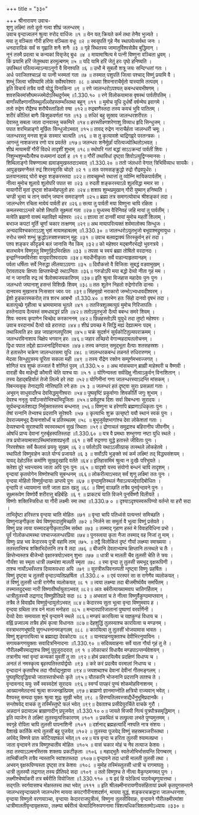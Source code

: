 +++
title = "३३०"

+++
श्रीनारायण उवाच-  
शृणु लक्ष्मि! ततो दूतो गत्वा शीघ्रं जलन्धरम् ।  
उवाच वृन्दाज्वलनं श्रुत्वा रुरोद वार्धिजः ॥१ ॥
येन यत् क्रियते कर्म तथा तेनैव भुज्यते ।  
मया तु वञ्चिता गौरी हरिणा वञ्चिता वधूः ॥२ ॥
स्वसृपतिं गृहे नैव स्थापयेत्सर्वथा जनः ।  
धनदारादिकं सर्वं स गृह्णाति शनैः शनैः ॥३ ॥
गृहे स्थितस्य जामातुर्विश्वसेन्नैव बुद्धिमान् ।  
नूनं तस्मै प्रदत्वा च कन्यकां विसृजेद् बुधः ॥४ ॥
मायामाश्रित्य मे पत्नी विष्णुना वञ्चिता ध्रुवम् ।  
किं प्रयामि हरिं जेतुमथवा हरमुल्बणम् ॥५ ॥
यदि यामि हरिं जेतुं हरः पृष्ठे हनिष्यति ।  
उपस्थितं परित्यज्याऽन्याऽनुगो वै विनश्यति ॥६ ॥
उभौ मे सुबलौ शत्रू जयः सन्दिग्धतां गतः ।  
अर्धः पराजितश्चाऽहं या पत्नी भस्मतां गता ॥७ ॥
तस्मात् पशुपतिं जित्वा पश्चाद् विष्णुं प्रयामि वै ।  
शम्भुं जित्वा भविष्यामि लोके सर्वेश्वरेश्वरः ॥८ ॥
अथवा शिवनाराचैर्मृतो यास्यामि तत्पदम् ।  
इति विचार्य तत्रैव ययौ योद्धुं पिनाकिना ॥९ ॥
रणे जालन्धरोऽपश्यत् कबन्धचयभीषणम् ।  
शवरुचिरमांसौघमज्जमेदोऽस्थिदुर्गमम् ॥1.330.१० ॥
रणे विलोकयामास वृषस्थं पार्वतीपतिम् ।  
बाणाँस्तीक्ष्णानतिस्थूलाँल्लोहस्तम्भाँस्तथा बहून् ॥११ ॥
मुमोच युधि दुर्धर्षो वर्षन्मेघ इवागमे ।  
ततो रुद्रेण रौद्रैश्च शरौघैस्ताडितो रुषा ॥१२॥
रुद्रबाणैस्तदा तस्य कवचं भुवि पातितम् ।  
शरीरं कीलितं बाणैः किंशुकवर्णतां गतः ॥१३ ॥
रुधिरं बहु सुस्राव जालन्धरशरीरतः ।  
देवास्तु सबला जाता दानवास्तु चकम्पिरे ॥१४॥
हरस्तीक्ष्णशरेणाशु विव्याध हृदि सिन्धुजम् ।  
पपात शरभिन्नाङ्गो मूर्छितः सिन्धुजोऽभवत् ॥१५॥
तावद् रुद्रेण नाराचैर्हता जालन्धरी चमूः ।  
जलन्धरस्तु मनसा शुक्रं सस्मार चात्यति ॥१६ ॥
स तु कृत्यावशे चाद्रिगह्वरे परतन्त्रकः ।  
आगन्तुं नाशकत्तत्र रणो यत्र प्रवर्तते ॥१७॥
जलन्धरः शनैर्मूर्छां परित्यज्योत्थितोऽभवत् ।  
शीघ्रं मायामयीं गौरीं विदधे तादृशीं शुभाम् ॥१८॥
रथोपरि गतां बद्धां साऽऽक्रन्दां पार्वतीं शिवः ।  
निशुम्भशुम्भदैत्यैश्च वध्यमानां ददर्श ह ॥१ ९॥
गौरीं तथाविधां दृष्ट्वा शिवोऽत्युद्विग्नमानसः ।  
शिथिलाङ्गो विषण्णात्मा ह्यवाङ्मुखस्तदाऽभवत् ॥1.330.२० ॥
ततो जंलधरो वेगात् त्रिभिर्विव्याध सायकैः ।  
आपुङ्खमग्नैस्तं रुद्रं शिरस्युरसि चोदरे ॥२ १ ॥
ततः परमसङ्क्रुद्धो रुद्रो रौद्रवपुर्धरः ।  
प्रलयानलवद् घोरो बभूव शङ्करस्तदा ॥२२॥
तावच्छुम्भो रथात्तां तु व्योम्नि मायिकपार्वतीम् ।  
नीत्वा मुमोच शूलाग्रे शूलोपरि पपात सा ॥२३ ॥
रुदती शङ्करस्याऽग्रे शूलविद्धा ममार सा ।  
मायागौरीं मृतां दृष्ट्वा शोकमोहप्लुतो हरः ॥२४॥
शशाप शुम्भप्रमुखान् गौरी युष्मान् हनिष्यति ।  
चण्डी भूत्वा च तान् सर्वान् जघान समराङ्गणे ॥२५॥
ब्रह्मा तत्र समागत्योवाच श्रीशङ्करं तदा ।  
जालन्धरेण रचिता मायेयं पार्वती हर ॥२६॥
सत्या तु पार्वती मया विष्णुना चापि रक्षिता ।  
कमलस्याऽऽन्तरे कोशे तिष्ठति सूक्ष्मतां गता ॥२७॥
युध्यस्य वैरिनिवहं जहि मायां तु पार्वतीम् ।  
मत्वेति ब्रह्मणो वाक्यं महाविज्ञो महेश्वरः ॥२८॥
ज्ञात्वा तां दानवीं मायां मुमोच महतीं शिलाम् ।  
बभञ्ज कपटां मूर्तिं चूर्णां चकार तत्क्षणम् ॥२९॥
अथ मायापरित्यक्तं शर्वमालोक्य सिन्धुजः ।  
अन्यदाविश्चकाराऽऽशु भृशं मायामहाबलम् ॥1.330.३० ॥
जालन्धरोऽयुतभुजो बभूवाश्मद्रुमायुधः ।  
रुरोध समरे शम्भुं क्रुद्धोऽस्त्रशस्त्रवान् मुहुः ॥३१ ॥
उवाच बलवद्वाक्यं तिरस्कुर्वन् हरं तदा ।  
पश्य शङ्कर कीदृङमे बलं जानासि नैव किम् ॥३२॥
को महेश्वर मद्बाणैरभेद्यो भुवनत्रये ।  
बालभावेन विष्णुस्तु विष्णुर्गृहेऽभिरक्षितः ॥३३ ॥
तपसा च स्वयं ब्रह्मा तोषितो वरदानदः ।  
इन्द्राग्नियमवित्तेशा वायुवारीश्वरादयः ॥३४॥
मदधीनीकृताः सर्वे वाहान्याहृतवानहम् ।  
पर्वता धर्षिताः सर्वे निरुद्धा लीलयाऽऽपगाः ॥३५ ॥
दिवौकसो वै विजिताः सुबद्धं वडवामुखम् ।  
ऐरावतादयः क्षिप्ताः क्षिप्तश्चेन्द्रो रथाऽन्वितः ॥३६॥
गरुडोऽपि मया बद्धो देव्यो नीता गृहं मम ।  
मां न जानासि रुद्र त्वं त्रैलोक्यजयकारिणम् ॥३७॥
इति श्रुत्वा विजहास महादेवः पुनः पुनः ।  
जलन्धरो जघानाशु हसन्तं विशिखैः शिवम् ॥३८॥
ततः शूलेन निहतो रुद्रेणोरसि दानवः ।  
दानवस्य मुखात्तत्र निःससार ज्वरः परः ॥३९॥
सिंहमुखो नराकारो जम्भोऽभ्यधावदीश्वरम् ।  
ईशो हुङ्कारमकरोत् तत्र शरभ आबभौ ॥1.330.४० ॥
शरभेण हतः सिंहो दानवो वृषभं तदा ।  
बलात्पुच्छे गृहीत्वा च भ्रामयामास भूतले ॥४१ ॥
ततस्त्रिशूलमत्युग्रं मुमोच गिरिजापतिः ।  
हस्तेनादाय दैत्यस्तं समधावद्धरं प्रति ॥४२॥
ततोऽयुतभुजो दैत्यो बबन्ध समरे शिवम् ।  
शिवः स्वस्य कृपाणेन चिच्छेद करकाननम् ॥४२॥
छिन्नहस्तोऽपि युयुधे तदा तुष्टो महेश्वरः ।  
उवाच वरदानार्थं दैत्यो वव्रे हरात्तदा ॥४४॥
शीघ्रं प्रयच्छ मे सिद्धिं मह्यं देह्यात्मनः पदम् ।  
तथास्त्विति हरः प्राह जग्राहानलपूरितम् ॥४५॥
चक्रं सुदर्शनं सूर्यकोटितुल्यपराक्रमम् ।  
जलन्धरविनाशाय चिक्षेप भगवान् हरः ॥४६॥
जहार तच्छिरो वेगान्महदायतलोचनम् ।  
द्विधा पपात तद्देहो ह्यञ्जनाद्रिरिवाचलः ॥४७॥
तस्य कण्ठात् समुद्भूता दैत्याः शतसहस्रशः ।  
ते हतास्तेन चक्रेण जालन्धरसमा युधि ॥४८ ॥
जालन्धरकबन्धं तन्ननर्त रुधिरारुणम् ।  
मेदसा सिन्धुपुत्रस्य पूरिता सकला मही ॥४९ ॥
तस्य रौद्रेण रक्तेन सम्पूर्णमभवज्जगत् ।  
शोणितं यत्र शुष्कं तज्जातं वै शोणितं पुरम् ॥1.330.५ ० ॥
अथ मांसचयान् ब्राह्मी माहेश्वरी च वैष्णवी ।  
वाराही चैव माहेन्द्री कौमारी चेति याश्च याः ॥५ १ ॥
योगिन्यस्ता सर्वदिक्षु नीत्वाऽकुर्वन् विनाशितान् ।  
तस्य देहाद्बहिर्यातं तेजो लिल्ये हरे तदा ॥५२॥
योगिनीनां गणा जालन्धरस्याऽदन्ति मांसकम् ।  
पिबन्त्यसृक् तेनाद्यापि नोत्तिष्ठति रणे हतः ॥५ ३ ॥
जलन्धरं हतं दृष्ट्वा सुराः प्रसन्नतां गताः ।  
अभूवन् साधुवादाँश्च देवसिद्धमुनीश्वराः ॥५४॥
पुष्पवृष्टिं प्रकुर्वाणाः शिवकीर्तिं जगुः शुभाम् ।  
देवश्च ननृतुः पर्योऽप्सरोभिश्चाभिपूजिताः ॥५५॥
प्रसेदुश्च दिशः सर्वा विबन्धनाः सुरादयः ।  
सूर्यचन्द्रजलेशाद्या निर्मुक्तास्तस्य बन्धनात् ॥५६॥
विष्णुना च हरेणापि ब्रह्मणाऽधिकृताः पुनः ।  
तेषां रत्नानि तेभ्यश्च प्रदत्तानि सुरेश्वरैः ॥५७ ॥
कृत्याभिः शुक्र उत्सृष्टो ययौ स्थानं स्वकं पुनः ।  
देवराज्यमभूद् दैत्यनाशोर्ध्वं च प्रतिस्थलम् ॥५८ ॥
बुभुजुर्यज्ञभागांश्च देवा लोकेशतां गताः ।  
देव्यश्चान्ये सुराश्चापि स्वस्वस्थानं सुखं स्थिताः ॥५९॥
द्रोणाचलं समुद्राश्च बहिरानीय जीवनीम् ।  
ओषधिं प्राप्य देवानां गुरुर्बृहस्पतिस्तदा ॥1.330.६० ॥
यत्र वै प्रमथाः शम्भुगणा नष्टा युधि स्थले ।  
तत्र प्रयोजयामासाऽस्थिमांसशवप्रभृतौ ॥६१ ॥
सर्वे रुद्रगणा युद्धे हतास्ते जीविताः पुनः ।  
निरवशेषतः सर्वे कैलासं प्रययुः सुखम् ॥६ २॥
पर्वतोऽपि यथाऽऽसीत्प्राक् तत्स्थले लोकहेतवे ।  
स्थापितो विष्णुवाहेन काले योग्यं प्रजायते ॥६ ३ ॥
सर्वोऽपि भुङ्क्ते स्वं कर्म लक्ष्मि! तद् विद्ध्यसंशयम् ।  
यावद् देहोऽस्ति कर्माणि सुखदुःखादि वर्तते ॥६४॥
इतिहासमिमं श्रुत्वा न दुःखैः परिभूयते ।  
क्लेशा दूरे भवन्त्यस्य जाता अपि पुनः पुनः ॥६५ ॥
यादृशो यस्य संयोगो बन्धनं चापि तादृशम् ।  
वृन्दायां कृतयोगेन विष्णोश्चापि सुबन्धनम् ॥६६॥
लोकरीत्याऽभवत् सर्वं शृणु लक्ष्मि! ततः पुनः ।  
वृन्दया मोहितो विष्णुर्वृन्दायाः प्राप्तये पुनः ॥६७ ॥
वृन्दामृतिस्थलं नैवाऽत्यजद्देवादिबोधितः ।  
वृन्दापि तं ध्यायमाना सती जाता ह्यतः खलु ॥६८ ॥
विष्णुं वाञ्छति तत्रैव पुनर्वृन्दावने पुनः ।  
सूक्ष्मरूपेण विष्णोर्वै शरीरात्तु बहिर्बहिः ॥६ ९ ॥
प्राकट्यं याति विजने पुनर्विष्णौ विलीयते ।  
विष्णोः शक्तिस्त्रिविधा या गौरी लक्ष्मीः रमा तथा ॥1.330.७ ० ॥
दृश्याऽदृश्यस्वरूपिण्यो वर्तन्ते या हरौ सदा ।  
ताभिर्दृष्टा हरिस्तत्र वृन्दया चाति मोहितः ॥७१ ॥
वृन्दा चापि पतिध्वंसे पत्यन्तरं समिच्छति ।  
विष्णुनाङ्गीकृता चेयं विष्णुमादातुमिच्छति ॥७२ ॥
निर्जने सा समूर्ता वै भूत्वा विष्णुं प्रसेवते ।  
विष्णुं प्राह त्वया यस्मादङ्गीकृताऽस्मि सर्वथा ॥७३ ॥
तस्माद् गृहाण हस्तं मे विवाहविधिना प्रभो ।  
पूर्वं गोलोकधामस्था पश्चाज्जलन्धरप्रिया ॥७४॥
पुनस्त्वया कृता नैजा तस्माद् वह निजां तु माम् ।  
विष्णुः प्राह भव केदारस्य पुत्री वहामि ताम् ॥७५. ॥
तद्वै विलोकितं दृष्टं गौर्या लक्ष्म्या रमाख्यया ।  
ततस्ताभिश्च शक्तिभिर्दत्तानि तत्र वै तदा ॥७६ ॥
बीजानि देवताभ्यश्च क्षिप्तानि तत्स्थले च तैः ।  
क्षिप्तेभ्यस्तत्र बीजेभ्यो वृक्षास्त्रयोऽभवन् शुभाः ॥७७ ॥
धात्री च मालती चैव तुलसी चेति ते त्रयः ।  
गौर्यंशा सा स्मृता धात्री लक्ष्म्यंशा मालती स्मृता ॥७८ ॥
रमा वृन्दा तु तुलसी समभूद् वृक्षरूपिणी ।  
ताश्च नार्योऽभवँस्तत्र दिव्यरूपधरा अपि ॥७९ ॥
सुस्त्रीरूपिवनस्पती न्दृष्ट्वा विष्णुः प्रहर्षितः ।  
विष्णुं दृष्ट्वा च तुलसी वृन्दाऽप्यतिप्रहर्षिता ॥1.330.८ ० ॥
एवं परस्परं सा स रागेणैव व्यलोकयत् ।  
तं विष्णुं तुलसी धात्री रागेणैव व्यलोकयत् ॥८ १ ॥
त्वया लक्ष्म्या तदा बीजमीर्ष्ययैव समर्पितम् ।  
तस्मात्तदुद्भवा नारी विष्णावीर्ष्यायुताऽभवत् ॥८२॥
अतः बर्बरीत्याख्यामवाप चातिगर्हिताम् ।  
धात्रीतुलस्यौ तद्रागाद् विष्णुप्रीतिप्रदे सदा ॥८ ३ ॥
अभवतां च ते नीत्वा विष्णुर्वैकुण्ठमाप्तवान् ।  
तत्रैव ते विवाह्यैव विष्णुर्वृन्दायुतोऽभवत् ॥८४॥
केदारस्य सुता भूत्वा वृन्दा विष्णुमवाप ह ।  
वृन्दया ग्रथिता तत्र वने माला मनोहरा ॥८५ ॥
मन्दारपारिजातानां पुष्पाणां वरवर्णिनी ।  
देव्यो देवाः समायाता शुभे वृन्दावने स्थले ॥८६॥
मण्डपं कारयित्वा च यज्ञकुण्डं विधाय च ।  
वह्निं प्रज्वाल्य तत्रैव होमं कृत्वा विधानतः ॥८७॥
देहशुद्धिं तुलस्याश्च कारयित्वा च मण्डनम् ।  
वस्त्राभरणभूषादि सुगन्धस्नानमङ्गलम् ॥८८ ॥
कारयित्वा तु तुलसीं भोजयामास भावतः ।  
विष्णुं शृङ्गारयित्वा च ब्रह्माद्या देवकोटयः ॥८९ ॥
यानवाहनयुक्ताश्च देवीभिरनुयायिनः ।  
सगायकगणयुक्ताः सवादित्रनिनादनाः ॥1.330.९० ॥
सदिव्यवाहनाः सर्वे याता गौर्या गृहं तु ते ।  
गौरीलक्ष्मीरमाद्याश्च विष्णुं पुपूजुरादरात् ॥९ १ ॥
लोकाचारं विधायैव मण्डपाऽन्तर्न्यवेशयन् ।  
तत्रानीय नवां वृन्दां कन्यकां युवतीं तु ताः ॥९२॥
होमं प्रकारयित्वैव प्रदक्षिणं विधाप्य च ।  
अनलं तं नमस्कृत्य बृहस्पतिस्तयोर्द्वयोः ॥९३ ॥
करे करं प्रदत्वैव वरमालां निधाप्य च ।  
वृन्दादानं कृतवाँश्च तदा गौर्याद्यनुज्ञया ॥९४॥
जयशब्दाश्च देवानां देवीनां गीतमङ्गलम् ।  
पुष्पवृष्टिवृद्धिवाचो जातास्तत्रोभयोः कृते ॥९५॥
यौतकानि भोजनानि प्रदत्तानि ततश्च ते ।  
वृन्दावनाद् ययुः सर्वे स्वस्वदेशं सुरादयः ॥९६॥
स्वर्ग्यं पापहरं पुण्यं शोकमोहविनाशनम् ।  
आख्यानमेतदनघं श्रुत्वा सज्जनहृत्प्रियम् ॥९७॥
ब्राह्मणो ज्ञानमाप्नोति क्षत्रियो राज्यवान् भवेत् ।  
वैश्यस्तु सम्पदा युक्तः श्रुत्वा शूद्रः सुखी भवेत् ॥९८ ॥
हिरण्यतिलवस्त्राद्यैर्धेनुभूमिप्रदानकैः ।  
सन्तोषयेद् वाचकं तु तस्मिँस्तुष्टे फलं भवेत् ॥९९॥
देवताश्च प्रसीदेयुरर्चिते वाचके गुरौ ।  
अन्नदानं प्रदायाऽथ ब्राह्मणादीन् प्रपूजयेत् ॥1.330.१० ०॥
जायते विजयी नित्यं पुत्रपौत्रसमृद्धिमान् ।  
इति व्याजेन ते लक्ष्मि! तुलस्युत्पत्तिकारणम् ॥१०१ ॥
प्रकथितं च तत्छ्रुत्वा लभते पुण्यमुत्तमम् ।  
स्वगृहे रोपिता चापि तुलसी पापनाशिनी ॥१०१ ॥
दर्शनाद् ब्रह्महत्यादि नश्यति नात्र संशयः ।  
वैशाखे कार्तिके माघे तुलसीं बहु पूजयेत् ॥१०२ ॥
तुलस्या पूजयेद् विष्णुं सहस्रमञ्जरीस्तथा ।  
अर्पयेद् विष्णवे प्रातः कोटियज्ञफलं भवेत्॥१ ०४॥
यत्र वृन्दा च हरिता तुलसी श्यामलप्रभा ।  
जाता वृन्दावने तत्र विष्णुश्चातीव मोहितः ॥१०५ ॥
वासं चकार मोहं च नैव तत्याज केशवः ।  
तदा तस्याऽऽत्मनस्तिस्रः शक्तयः प्रकटीकृताः ॥१०६ ॥
महाद्भुतैः स्वतेजोभिर्भासयन्ति दिगम्बरम् ।  
ताभिर्बीजानि तत्रैव न्यस्तानि स्वांशतस्तदा ॥१०७॥
वृन्दावने तदा धात्री मालती तुलसी तथा ।  
अभवन् वृक्षरूपिण्यस्ता दृष्ट्वा तत्र केशवः ॥१०८ ॥
मुमोह तस्मिंस्तुलसी धात्री च रागमापतुः ।  
धात्री तुलस्यौ तद्रागात् तस्य प्रीतिपदे सदा ॥१०९ ॥
ततो विष्णुश्च ते नीत्वा वैकुण्ठमगमत् पुनः ।  
लक्ष्मीश्चेर्ष्याकरी तत्र बर्बरीति वियोजिता ॥1.330.११० ॥
य इदं हि पठेन्नित्यं पाठयेच्छृणुयात्तथा ।  
सद्गतिः स्वर्गवासश्च मोक्षस्तस्य तथा भवेत् ॥१११ ॥
इति श्रीलक्ष्मीनारायणीयसंहितायां प्रथमे कृतयुगसन्ताने जालन्धरवृन्दाख्याने जालन्धरेण मायया कपटगौरीनाशदर्शनं, मायया युद्धं, शङ्करचक्रद्वारा जालन्धरनाशः, वृन्दाया विष्णुतो वरणयाञ्चा, वृन्दायाः केदारराजपुत्रीत्वं, विष्णुना तुलसीविवाहः, वृन्दावने गौरीलक्ष्मीरमांशा  
धात्रीमालतीवृन्दावृक्षरूपाः, लक्ष्म्या बर्बरीत्वं चेत्यादिनिरूपणनामा त्रिंशत्यधिकत्रिशततमोऽध्यायः ॥३३० ॥
    
